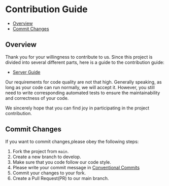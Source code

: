 # Contribution Guide

- [Overview](#overview)
- [Commit Changes](#commit-changes)

## Overview

Thank you for your willingness to contribute to us. Since this project is divided into several different parts, here is a guide to the contribution guide:

- [Server Guide](https://skyuoi.github.io/OurChat/en/server-develop.html)

Our requirements for code quality are not that high. Generally speaking, as long as your code can run normally, we will accept it. However, you still need to write corresponding automated tests to ensure the maintainability and correctness of your code.

We sincerely hope that you can find joy in participating in the project contribution.

## Commit Changes

If you want to commit changes,please obey the following steps:

1. Fork the project from `main`.
1. Create a new branch to develop.
1. Make sure that you code follow our code style.
1. Please write your commit message in [Conventional Commits](https://www.conventionalcommits.org/en/v1.0.0/)
1. Commit your changes to your fork.
1. Create a Pull Request(PR) to our main branch.
